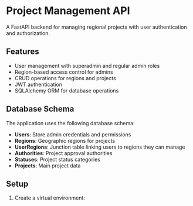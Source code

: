# Project Management API

A FastAPI backend for managing regional projects with user authentication and authorization.

## Features

- User management with superadmin and regular admin roles
- Region-based access control for admins
- CRUD operations for regions and projects
- JWT authentication
- SQLAlchemy ORM for database operations

## Database Schema

The application uses the following database schema:

- **Users**: Store admin credentials and permissions
- **Regions**: Geographic regions for projects
- **UserRegions**: Junction table linking users to regions they can manage
- **Authorities**: Project approval authorities
- **Statuses**: Project status categories
- **Projects**: Main project data

## Setup

1. Create a virtual environment:

